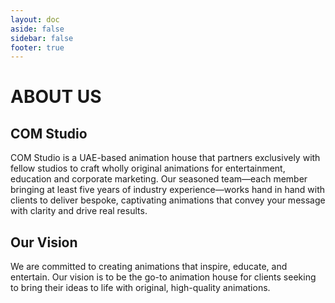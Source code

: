 ```yaml
---
layout: doc
aside: false
sidebar: false
footer: true
---
```


<div class="flex flex-col justify-center items-center">
  <h1>ABOUT US</h1>
</div>

## COM Studio

COM Studio is a UAE-based animation house that partners exclusively with fellow studios to craft wholly original animations for entertainment, education and corporate marketing. Our seasoned team—each member bringing at least five years of industry experience—works hand in hand with clients to deliver bespoke, captivating animations that convey your message with clarity and drive real results.

## Our Vision

We are committed to creating animations that inspire, educate, and entertain. Our vision is to be the go-to animation house for clients seeking to bring their ideas to life with original, high-quality animations.
